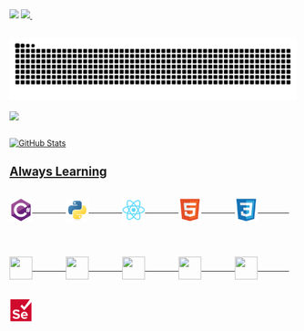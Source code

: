 <img src="https://readme-typing-svg.herokuapp.com/?font=Righteous&size=35&duration=3500&lines=Hello!+My+name+is+Kaley!;"/>
<a href="https://www.linkedin.com/in/kaley-a-0a0099328?trk=people-guest_people_search-card/">
    <img src="https://img.shields.io/badge/linkedin-%230077B5.svg?&style=for-the-badge&logo=linkedin&logoColor=white" />
  </a>&nbsp;&nbsp;
</br><br>
 

![snake gif](https://github.com/kaleycode/kaleycode/blob/output/github-contribution-grid-snake.svg)

<div>
  <a href="https://github.com/kaleycode">
   <img align="center" height="170" src="https://github-readme-stats.vercel.app/api/top-langs/?username=kaleycode&layout=compact&langs_count=16&theme=dracula"/>
</div>
<br>
      
![GitHub Stats](https://github-readme-stats.vercel.app/api?username=kaleycode&hide=stars,prs,issues,contribs&theme=dark)

      
<h2>Always Learning</h2>
<div style="display: inline_block"><br>
<img height="40" align="center" alt="C#" src="https://raw.githubusercontent.com/devicons/devicon/master/icons/csharp/csharp-original.svg">
 &nbsp;&nbsp;&nbsp;&nbsp;&nbsp;&nbsp;&nbsp;&nbsp;&nbsp;&nbsp;&nbsp;&nbsp;&nbsp;
 <img height="40" align="center" alt="Erica-Python" height="30" width="40" src="https://raw.githubusercontent.com/devicons/devicon/master/icons/python/python-original.svg">
 &nbsp;&nbsp;&nbsp;&nbsp;&nbsp;&nbsp;&nbsp;&nbsp;&nbsp;&nbsp;&nbsp;&nbsp;&nbsp;
   <img height="40" align="center" alt="Erica-React" height="30" width="40" src="https://raw.githubusercontent.com/devicons/devicon/master/icons/react/react-original.svg">
 &nbsp;&nbsp;&nbsp;&nbsp;&nbsp;&nbsp;&nbsp;&nbsp;&nbsp;&nbsp;&nbsp;&nbsp;&nbsp; 
  <img height="40" align="center" alt="Erica-HTML" height="30" width="40" src="https://raw.githubusercontent.com/devicons/devicon/master/icons/html5/html5-original.svg">
 &nbsp;&nbsp;&nbsp;&nbsp;&nbsp;&nbsp;&nbsp;&nbsp;&nbsp;&nbsp;&nbsp;&nbsp;&nbsp;
<img height="40" align="center" alt="Erica-CSS" height="30" width="40" src="https://raw.githubusercontent.com/devicons/devicon/master/icons/css3/css3-original.svg">
&nbsp;&nbsp;&nbsp;&nbsp;&nbsp;&nbsp;&nbsp;&nbsp;&nbsp;&nbsp;&nbsp;&nbsp;&nbsp;
    
<br><br>

 <img height="40" align="center" height="30" width="40" src="https://skillicons.dev/icons?i=linux"/>
&nbsp;&nbsp;&nbsp;&nbsp;&nbsp;&nbsp;&nbsp;&nbsp;&nbsp;&nbsp;&nbsp;&nbsp;&nbsp;

<img height="40" align="center" height="30" width="40" src="https://skillicons.dev/icons?i=mysql"/>
&nbsp;&nbsp;&nbsp;&nbsp;&nbsp;&nbsp;&nbsp;&nbsp;&nbsp;&nbsp;&nbsp;&nbsp;&nbsp;

<img height="40" align="center" height="30" width="40" src="https://skillicons.dev/icons?i=r"/>
&nbsp;&nbsp;&nbsp;&nbsp;&nbsp;&nbsp;&nbsp;&nbsp;&nbsp;&nbsp;&nbsp;&nbsp;&nbsp;

<img height="40" align="center" height="30" width="40" src="https://skillicons.dev/icons?i=sqlite"/>
&nbsp;&nbsp;&nbsp;&nbsp;&nbsp;&nbsp;&nbsp;&nbsp;&nbsp;&nbsp;&nbsp;&nbsp;&nbsp;

 <img height="40" align="center" height="30" width="40" src="https://skillicons.dev/icons?i=git"/>
    &nbsp;&nbsp;&nbsp;&nbsp;&nbsp;&nbsp;&nbsp;&nbsp;&nbsp;&nbsp;&nbsp;&nbsp;&nbsp;
<br><br><br>
<img src="https://raw.githubusercontent.com/devicons/devicon/master/icons/selenium/selenium-original.svg" alt="Selenium" width="40" height="40">

</p>
  <br>
 

</div>
